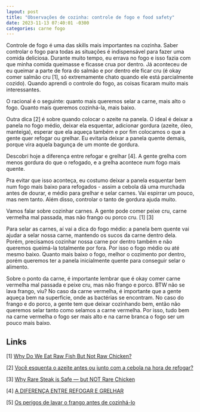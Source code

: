 ```yaml
---
layout: post
title: "Observações de cozinha: controle de fogo e food safety"
date: 2023-11-13 07:40:01 -0300
categories: carne fogo
---
```


Controle de fogo é uma das skills mais importantes na cozinha. Saber controlar o fogo para todas as situações é indispensável
para fazer uma comida deliciosa. Durante muito tempo, eu errava no fogo e isso fazia com que minha comida queimasse e ficasse 
crua por dentro. Já aconteceu de eu queimar a parte de fora do salmão e por dentro ele ficar cru (é okay comer salmão cru [1], 
só extremamente chato quando ele está parcialmente cozido). Quando aprendi o controle do fogo, as coisas ficaram muito mais 
interessantes. 

O racional é o seguinte: quanto mais queremos selar a carne, mais alto o fogo. Quanto mais queremos cozinhá-la, mais baixo.

Outra dica [2] é sobre quando colocar o azeite na panela. O ideal é deixar a panela no fogo médio, deixar ela esquentar, adicionar
gordura (azeite, óleo, manteiga), esperar que ela aqueça também e por fim colocamos o que a gente quer refogar ou grelhar. Eu 
evitaria deixar a panela quente demais, porque vira aquela bagunça de um monte de gordura. 

Descobri hoje a diferença entre refogar e grelhar [4]. A gente grelha com menos gordura do que o refogado, e a grelha acontece
num fogo mais quente. 

Pra evitar que isso aconteça, eu costumo deixar a panela esquentar bem num fogo mais baixo para refogados - assim a cebola dá uma 
murchada antes de dourar, e médio para grelhar e selar carnes. Vai espirrar um pouco, mas nem tanto. Além disso, controlar o 
tanto de gordura ajuda muito. 

Vamos falar sobre cozinhar carnes. A gente pode comer peixe cru, carne vermelha mal passada, mas não frango ou porco cru. [1] \[3]

Para selar as carnes, aí vai a dica do fogo médio: a panela bem quente vai ajudar a selar nossa carne, mantendo os sucos da carne
dentro dela. Porém, precisamos cozinhar nossa carne por dentro também e não queremos queimá-la totalmente por fora. Por isso o fogo médio ou até mesmo baixo. Quanto mais baixo o fogo, melhor o cozimento por dentro, porém queremos ter a panela inicialmente quente para conseguir selar o alimento. 

Sobre o ponto da carne, é importante lembrar que é okay comer carne vermelha mal passada e peixe cru, mas não frango e porco. 
BTW não se lava frango, viu? No caso da carne vermelha, é importante que a gente aqueça bem na superficie, onde as bactérias 
se encontram. No caso do frango e do porco, a gente tem que deixar cozinhando bem, então não queremos selar tanto como selamos a 
carne vermelha. Por isso, tudo bem na carne vermelha o fogo ser mais alto e na carne branca o fogo ser um pouco mais baixo. 

## Links

\[1] [Why Do We Eat Raw Fish But Not Raw Chicken?](https://www.youtube.com/watch?v=9aoTr9CbHew)

\[2] [Você esquenta o azeite antes ou junto com a cebola na hora de refogar? ](https://www.tudogostoso.com.br/noticias/voce-esquenta-o-azeite-antes-ou-junto-com-a-cebola-na-hora-de-refogar-descubra-como-fazer-no-tudogostoso-a7483.htm)

\[3] [Why Rare Steak is Safe — but NOT Rare Chicken](https://www.youtube.com/watch?v=cL9RyGqwcbA&list=PLAMhbClCqEsnK0bOUoPOAPenaDCxAY9n3&index=3)

\[4] [A DIFERENÇA ENTRE REFOGAR E GRELHAR](https://panelinha.com.br/blog/ritalobo/post/diferenca-refogar-grelhar)

\[5] [Os perigos de lavar o frango antes de cozinhá-lo](https://www.bbc.com/portuguese/geral-61635682)
